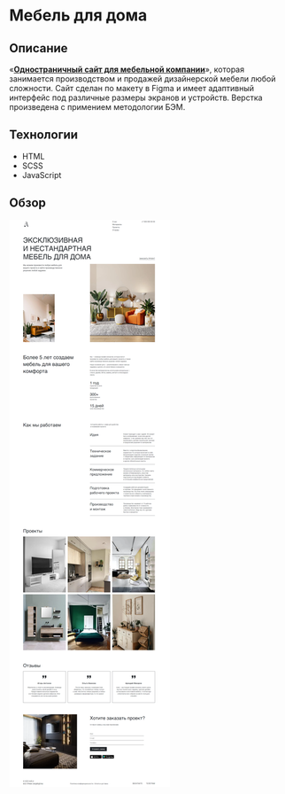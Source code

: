 # Мебель для дома

## Описание
«**[Одностраничный сайт для мебельной компании](https://anastasia-tolm.github.io/custom-furniture-page/)**», которая занимается производством и продажей дизайнерской мебели любой сложности.
Сайт сделан по макету в Figma и имеет адаптивный интерфейс под различные размеры экранов и устройств.
Верстка произведена с примением методологии БЭМ.


## Технологии
- HTML
- SCSS
- JavaScript

## Обзор

![image](./img/review.png)


